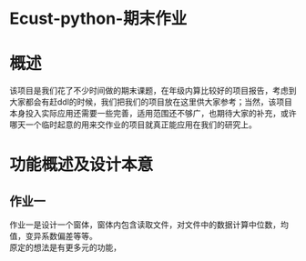 # Ecust-python-期末作业
<h1>概述</h1>
该项目是我们花了不少时间做的期末课题，在年级内算比较好的项目报告，考虑到大家都会有赶ddl的时候，我们把我们的项目放在这里供大家参考；当然，该项目本身投入实际应用还需要一些完善，适用范围还不够广，也期待大家的补充，或许哪天一个临时起意的用来交作业的项目就真正能应用在我们的研究上。<br>
<h1>功能概述及设计本意</h1>
<h2>作业一</h2>
作业一是设计一个窗体，窗体内包含读取文件，对文件中的数据计算中位数，均值，变异系数偏差等等。<br>
原定的想法是有更多元的功能，
